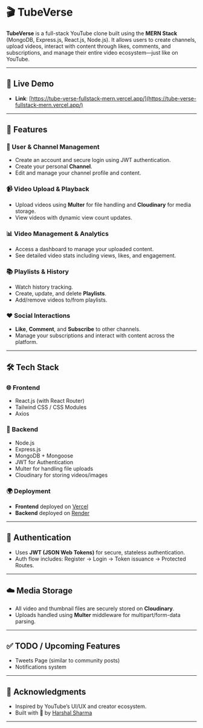 # 🎬 TubeVerse

**TubeVerse** is a full-stack YouTube clone built using the **MERN Stack** (MongoDB, Express.js, React.js, Node.js). It allows users to create channels, upload videos, interact with content through likes, comments, and subscriptions, and manage their entire video ecosystem—just like on YouTube.

---

## 🚀 Live Demo

- **Link**: [https://tube-verse-fullstack-mern.vercel.app/](https://tube-verse-fullstack-mern.vercel.app/)

---

## 📌 Features

### 👤 User & Channel Management
- Create an account and secure login using JWT authentication.
- Create your personal **Channel**.
- Edit and manage your channel profile and content.

### 📹 Video Upload & Playback
- Upload videos using **Multer** for file handling and **Cloudinary** for media storage.
- View videos with dynamic view count updates.

### 📊 Video Management & Analytics
- Access a dashboard to manage your uploaded content.
- See detailed video stats including views, likes, and engagement.

### 📚 Playlists & History
- Watch history tracking.
- Create, update, and delete **Playlists**.
- Add/remove videos to/from playlists.

### ❤️ Social Interactions
- **Like**, **Comment**, and **Subscribe** to other channels.
- Manage your subscriptions and interact with content across the platform.

---

## 🛠️ Tech Stack

### 🌐 Frontend
- React.js (with React Router)
- Tailwind CSS / CSS Modules
- Axios

### 🔧 Backend
- Node.js
- Express.js
- MongoDB + Mongoose
- JWT for Authentication
- Multer for handling file uploads
- Cloudinary for storing videos/images

### 🌍 Deployment
- **Frontend** deployed on [Vercel](https://tube-verse-fullstack-mern.vercel.app/)
- **Backend** deployed on [Render](https://render.com/)


---

## 🔐 Authentication

- Uses **JWT (JSON Web Tokens)** for secure, stateless authentication.
- Auth flow includes: Register → Login → Token issuance → Protected Routes.

---

## ☁️ Media Storage

- All video and thumbnail files are securely stored on **Cloudinary**.
- Uploads handled using **Multer** middleware for multipart/form-data parsing.

---

## ✅ TODO / Upcoming Features

* Tweets Page (similar to community posts)
* Notifications system


---

## 🙌 Acknowledgments

* Inspired by YouTube’s UI/UX and creator ecosystem.
* Built with 💙 by [Harshal Sharma](https://github.com/Harshalsharma05)

---

